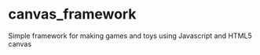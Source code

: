 canvas_framework
================

Simple framework for making games and toys using Javascript and HTML5 canvas
